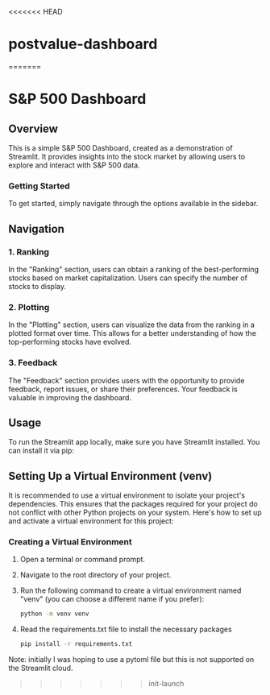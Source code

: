 <<<<<<< HEAD
# postvalue-dashboard
=======
# S&P 500 Dashboard


## Overview

This is a simple S&P 500 Dashboard, created as a demonstration of Streamlit. It provides insights into the stock market by allowing users to explore and interact with S&P 500 data.

### Getting Started

To get started, simply navigate through the options available in the sidebar.

## Navigation

### 1. Ranking

In the "Ranking" section, users can obtain a ranking of the best-performing stocks based on market capitalization. Users can specify the number of stocks to display.

### 2. Plotting

In the "Plotting" section, users can visualize the data from the ranking in a plotted format over time. This allows for a better understanding of how the top-performing stocks have evolved.

### 3. Feedback

The "Feedback" section provides users with the opportunity to provide feedback, report issues, or share their preferences. Your feedback is valuable in improving the dashboard.

## Usage

To run the Streamlit app locally, make sure you have Streamlit installed. You can install it via pip:

## Setting Up a Virtual Environment (venv)

It is recommended to use a virtual environment to isolate your project's dependencies. This ensures that the packages required for your project do not conflict with other Python projects on your system. Here's how to set up and activate a virtual environment for this project:



### Creating a Virtual Environment

1. Open a terminal or command prompt.

2. Navigate to the root directory of your project.

3. Run the following command to create a virtual environment named "venv" (you can choose a different name if you prefer):

   ```bash
   python -m venv venv

4. Read the requirements.txt file to install the necessary packages 
    ```bash
    pip install -r requirements.txt


Note: initially I was hoping to use a pytoml file but this is not supported on the Streamlit cloud. 
>>>>>>> init-launch
